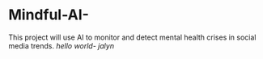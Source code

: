 # Mindful-AI-
This project will use AI to monitor and detect mental health crises in social media trends.
*hello world- jalyn*
